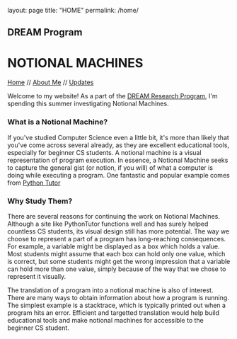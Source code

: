 layout: page
title: "HOME"
permalink: /home/

## DREAM Program
# NOTIONAL MACHINES

[Home](https://eroels23.github.io/home/) // [About Me](https://eroels23.github.io/about-us/) // [Updates](https://eroels23.github.io/updates/)


Welcome to my website! As a part of the [DREAM Research Program](https://tech.mines.edu/dream/), I'm spending this summer investigating Notional Machines.

### What is a Notional Machine?
If you've studied Computer Science even a little bit, it's more than likely that you've come across several already, as they are excellent educational tools, especially for beginner CS students.
A notional machine is a visual representation of program execution. In essence, a Notional Machine seeks to capture the general gist (or notion, if you will) of what a computer is doing while executing a program.
One fantastic and popular example comes from [Python Tutor](https://pythontutor.org/) 

### Why Study Them?
There are several reasons for continuing the work on Notional Machines. Although a site like PythonTutor functions well and has surely helped countless CS students, its visual design still has more potential. The way we choose to represent a part of a program has long-reaching consequences. For example, a variable might be displayed as a box which holds a value. Most students might assume that each box can hold only one value, which is correct, but some students might get the wrong impression that a variable can hold more than one value, simply because of the way that we chose to represent it visually.

The translation of a program into a notional machine is also of interest. There are many ways to obtain information about how a program is running. The simplest example is a stacktrace, which is typically printed out when a program hits an error. Efficient and targetted translation would help build educational tools and make notional machines for accessible to the beginner CS student.
